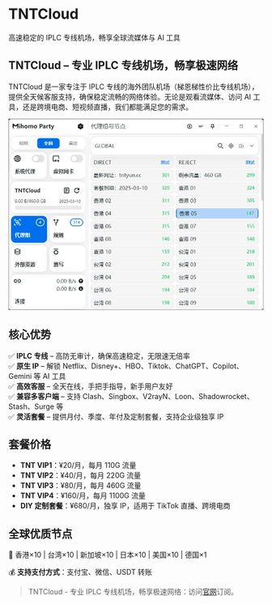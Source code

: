 # TNTCloud

高速稳定的 IPLC 专线机场，畅享全球流媒体与 AI 工具

## TNTCloud – 专业 IPLC 专线机场，畅享极速网络

TNTCloud 是一家专注于 IPLC 专线的海外团队机场（梯恩梯性价比专线机场），提供全天候客服支持，确保稳定流畅的网络体验。无论是观看流媒体、访问 AI 工具，还是跨境电商、短视频直播，我们都能满足您的需求。

![TNTCloud测速](1739155650.webp)

## 核心优势

✅ **IPLC 专线** – 高防无审计，确保高速稳定，无限速无倍率  
✅ **原生 IP** – 解锁 Netflix、Disney+、HBO、Tiktok、ChatGPT、Copilot、Gemini 等 AI 工具  
✅ **高效客服** – 全天在线，手把手指导，新手用户友好  
✅ **兼容多客户端** – 支持 Clash、Singbox、V2rayN、Loon、Shadowrocket、Stash、Surge 等  
✅ **灵活套餐** – 提供月付、季度、年付及定制套餐，支持企业级独享 IP

## 套餐价格

*   **TNT VIP1**：¥20/月，每月 110G 流量
*   **TNT VIP2**：¥40/月，每月 220G 流量
*   **TNT VIP3**：¥80/月，每月 460G 流量
*   **TNT VIP4**：¥160/月，每月 1100G 流量
*   **DIY 定制套餐**：¥680/月，独享 IP，适用于 TikTok 直播、跨境电商

## 全球优质节点

📍 香港×10 | 台湾×10 | 新加坡×10 | 日本×10 | 美国×10 | 德国×1

💰 **支持支付方式**：支付宝、微信、USDT 转账


> TNTCloud - 专业 IPLC 专线机场，畅享极速网络：访问[官网](https://jump.p6p.net/265)订阅。
